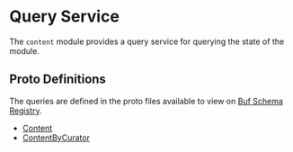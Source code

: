 # Query Service

The `content` module provides a query service for querying the state of the module.

## Proto Definitions

The queries are defined in the proto files available to view on [Buf Schema Registry](https://buf.build/chora/mods).

<!-- listed alphabetically -->

- [Content](https://buf.build/chora/mods/docs/main:chora.content.v1#chora.content.v1.Query.Content)
- [ContentByCurator](https://buf.build/chora/mods/docs/main:chora.content.v1#chora.content.v1.Query.ContentByCurator)
